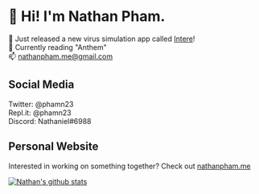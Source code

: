 # 👋 Hi! I'm Nathan Pham.
🥳 Just released a new virus simulation app called [Intere](https://play.google.com/store/apps/details?id=io.ionic.intere)!  
📙 Currently reading "Anthem"  
📫 [nathanpham.me@gmail.com](mailto:nathanpham.me@gmail.com)

## Social Media
Twitter: @phamn23  
Repl.it: @phamn23  
Discord: Nathaniel#6988  

## Personal Website
Interested in working on something together? Check out [nathanpham.me](https://nathanpham.me)

[![Nathan's github stats](https://github-readme-stats.vercel.app/api?username=nathan-pham&theme=radical&show_icons=true)](https://github.com/anuraghazra/github-readme-stats)
